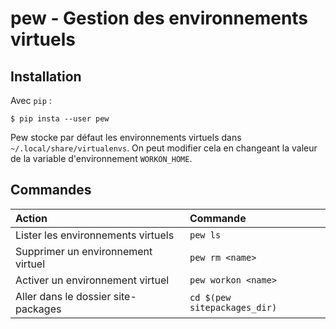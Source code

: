 # pew - Gestion des environnements virtuels

## Installation

Avec `pip` :

```
$ pip insta --user pew
```

Pew stocke par défaut les environnements virtuels dans `~/.local/share/virtualenvs`. On peut modifier cela en changeant la valeur de la variable d'environnement `WORKON_HOME`.

## Commandes

| Action | Commande |
| :--- | :--- |
| Lister les environnements virtuels | `pew ls` |
| Supprimer un environnement virtuel | `pew rm <name>` |
| Activer un environnement virtuel | `pew workon <name>` |
| Aller dans le dossier site-packages | `cd $(pew sitepackages_dir)` |

